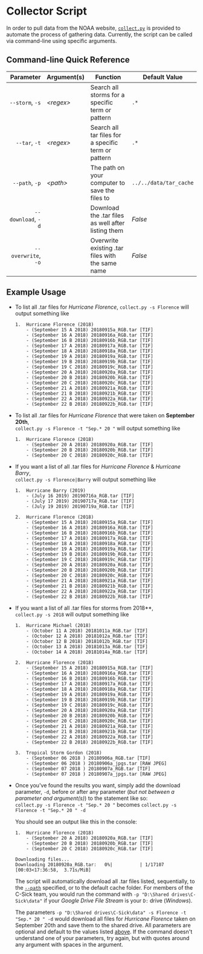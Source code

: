 # Collector Script

In order to pull data from the NOAA website, [`collect.py`](../src/python/Poststorm_Imagery/collector/collect.py) 
is provided to automate the process of gathering data. Currently, the script can be called via command-line using 
specific arguments.

## Command-line Quick Reference

|           Parameter | Argument(s) | Function                                            | Default Value          |
| ------------------: | ----------- | --------------------------------------------------- | ---------------------- |
|     `--storm`, `-s` | *\<regex>*  | Search all storms for a specific term or pattern    | `.*`                   |
|       `--tar`, `-t` | *\<regex>*  | Search all tar files for a specific term or pattern | `.*`                   |
|      `--path`, `-p` | *\<path>*   | The path on your computer to save the files to      | `../../data/tar_cache` |
|  `--download`, `-d` |             | Download the .tar files as well after listing them  | *False* |
| `--overwrite`, `-o` |             | Overwrite existing .tar files with the same name    | *False* |


## Example Usage

-   To list all .tar files for *Hurricane Florence*,
    `collect.py -s Florence`
    will output something like
    
    ```  
    1.  Hurricane Florence (2018)  
        - (September 15 A 2018) 20180915a_RGB.tar [TIF]  
        - (September 16 A 2018) 20180916a_RGB.tar [TIF]  
        - (September 16 B 2018) 20180916b_RGB.tar [TIF]  
        - (September 17 A 2018) 20180917a_RGB.tar [TIF]  
        - (September 18 A 2018) 20180918a_RGB.tar [TIF]  
        - (September 19 A 2018) 20180919a_RGB.tar [TIF]  
        - (September 19 B 2018) 20180919b_RGB.tar [TIF]  
        - (September 19 C 2018) 20180919c_RGB.tar [TIF]  
        - (September 20 A 2018) 20180920a_RGB.tar [TIF]  
        - (September 20 B 2018) 20180920b_RGB.tar [TIF]  
        - (September 20 C 2018) 20180920c_RGB.tar [TIF]  
        - (September 21 A 2018) 20180921a_RGB.tar [TIF]  
        - (September 21 B 2018) 20180921b_RGB.tar [TIF]  
        - (September 22 A 2018) 20180922a_RGB.tar [TIF]  
        - (September 22 B 2018) 20180922b_RGB.tar [TIF]  
    ```
    
-   To list all .tar files for *Hurricane Florence* that were taken on **September 20th**,  
    `collect.py -s Florence -t "Sep.* 20 "`
    will output something like
    
    ```  
    1.  Hurricane Florence (2018)  
        - (September 20 A 2018) 20180920a_RGB.tar [TIF]  
        - (September 20 B 2018) 20180920b_RGB.tar [TIF]  
        - (September 20 C 2018) 20180920c_RGB.tar [TIF]  
    ```
    
-   If you want a list of all .tar files for *Hurricane Florence* & *Hurricane Barry*,  
    `collect.py -s Florence|Barry`
    will output something like
    
    ```  
    1.  Hurricane Barry (2019)
        - (July 16 2019) 20190716a_RGB.tar [TIF]  
        - (July 17 2019) 20190717a_RGB.tar [TIF]  
        - (July 19 2019) 20190719a_RGB.tar [TIF]  

    2.  Hurricane Florence (2018)  
        - (September 15 A 2018) 20180915a_RGB.tar [TIF]  
        - (September 16 A 2018) 20180916a_RGB.tar [TIF]  
        - (September 16 B 2018) 20180916b_RGB.tar [TIF]  
        - (September 17 A 2018) 20180917a_RGB.tar [TIF]  
        - (September 18 A 2018) 20180918a_RGB.tar [TIF]  
        - (September 19 A 2018) 20180919a_RGB.tar [TIF]  
        - (September 19 B 2018) 20180919b_RGB.tar [TIF]  
        - (September 19 C 2018) 20180919c_RGB.tar [TIF]  
        - (September 20 A 2018) 20180920a_RGB.tar [TIF]  
        - (September 20 B 2018) 20180920b_RGB.tar [TIF]  
        - (September 20 C 2018) 20180920c_RGB.tar [TIF]  
        - (September 21 A 2018) 20180921a_RGB.tar [TIF]  
        - (September 21 B 2018) 20180921b_RGB.tar [TIF]  
        - (September 22 A 2018) 20180922a_RGB.tar [TIF]  
        - (September 22 B 2018) 20180922b_RGB.tar [TIF]  
    ```
    
-   If you want a list of all .tar files for storms from 2018**,  
    `collect.py -s 2018`
    will output something like
    
    ```  
    1.  Hurricane Michael (2018)  
        - (October 11 A 2018) 20181011a_RGB.tar [TIF]  
        - (October 12 A 2018) 20181012a_RGB.tar [TIF]  
        - (October 12 B 2018) 20181012b_RGB.tar [TIF]  
        - (October 13 A 2018) 20181013a_RGB.tar [TIF]  
        - (October 14 A 2018) 20181014a_RGB.tar [TIF]  

    2.  Hurricane Florence (2018)  
        - (September 15 A 2018) 20180915a_RGB.tar [TIF]  
        - (September 16 A 2018) 20180916a_RGB.tar [TIF]  
        - (September 16 B 2018) 20180916b_RGB.tar [TIF]  
        - (September 17 A 2018) 20180917a_RGB.tar [TIF]  
        - (September 18 A 2018) 20180918a_RGB.tar [TIF]  
        - (September 19 A 2018) 20180919a_RGB.tar [TIF]  
        - (September 19 B 2018) 20180919b_RGB.tar [TIF]  
        - (September 19 C 2018) 20180919c_RGB.tar [TIF]  
        - (September 20 A 2018) 20180920a_RGB.tar [TIF]  
        - (September 20 B 2018) 20180920b_RGB.tar [TIF]  
        - (September 20 C 2018) 20180920c_RGB.tar [TIF]  
        - (September 21 A 2018) 20180921a_RGB.tar [TIF]  
        - (September 21 B 2018) 20180921b_RGB.tar [TIF]  
        - (September 22 A 2018) 20180922a_RGB.tar [TIF]  
        - (September 22 B 2018) 20180922b_RGB.tar [TIF]  

    3.  Tropical Storm Gordon (2018)  
        - (September 06 2018 ) 20180906a_RGB.tar [TIF]  
        - (September 06 2018 ) 20180906a_jpgs.tar [RAW JPEG]  
        - (September 07 2018 ) 20180907a_RGB.tar [TIF]  
        - (September 07 2018 ) 20180907a_jpgs.tar [RAW JPEG]  
    ```
    
-   Once you've found the results you want, simply add the download parameter, `-d`, before or after any parameter
    (*but not between a parameter and argument(s)*) to the statement like so:  
    `collect.py -s Florence -t "Sep.* 20 "` becomes `collect.py -s Florence -t "Sep.* 20 " -d`
    
    You should see an output like this in the console:
    
    ```  
    1.  Hurricane Florence (2018)  
        - (September 20 A 2018) 20180920a_RGB.tar [TIF]  
        - (September 20 B 2018) 20180920b_RGB.tar [TIF]  
        - (September 20 C 2018) 20180920c_RGB.tar [TIF]  
    
    Downloading files...  
    Downloading 20180920a_RGB.tar:   0%|          | 1/17107 [00:03<17:36:58,  3.71s/MiB]
    ```
    
    The script will automatically download all .tar files listed, sequentially, to the [`--path`](#example-usage)
    specified, or to the default cache folder. For members of the C-Sick team, you would run the command with 
    `-p "D:\Shared drives\C-Sick\data"` if your *Google Drive File Stream* is your `D:` drive (*Windows*).
    
    The parameters `-p "D:\Shared drives\C-Sick\data" -s Florence -t "Sep.* 20 " -d` would download all files for 
    *Hurricane Florence* taken on September 20th and save them to the shared drive. All parameters are optional and 
    default to the values listed [above](#example-usage). If the command doesn't understand one of your parameters, try 
    again, but with quotes around any argument with spaces in the argument.
